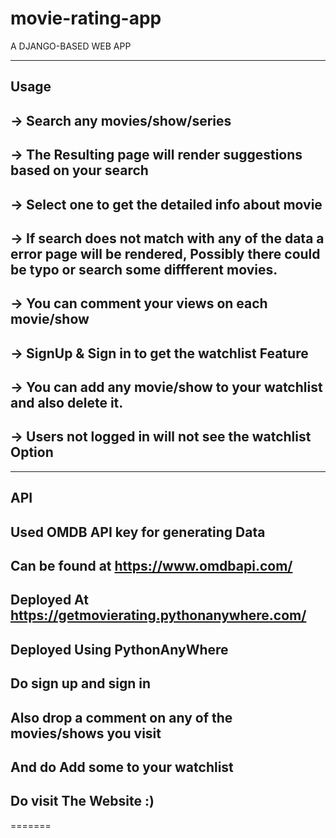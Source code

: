# movie-rating-app

A DJANGO-BASED WEB APP  

---------
Usage
--------------------------------
-> Search any movies/show/series 
----------------------------------
-> The Resulting page will render suggestions based on your search
----------------------------------
-> Select one to get the detailed info about movie
--------------------------------
-> If search does not match with any of the data a error page will be rendered,
  Possibly there could be typo or search some diffferent movies.
--------------------------------
-> You can comment your views on each movie/show 
---------
-> SignUp & Sign in to get the watchlist Feature
---------
-> You can add any movie/show to your watchlist and also delete it.
---------
-> Users not logged in will not see the watchlist Option
-----
-----
API
-------
Used OMDB API key for generating Data
-------
Can be found at https://www.omdbapi.com/
--------
Deployed At https://getmovierating.pythonanywhere.com/
--------
Deployed Using PythonAnyWhere
------
Do sign up and sign in 
------
Also drop a comment on any of the movies/shows you visit
-----
And do Add some to your watchlist
-----

Do visit The Website :)
------
=======




